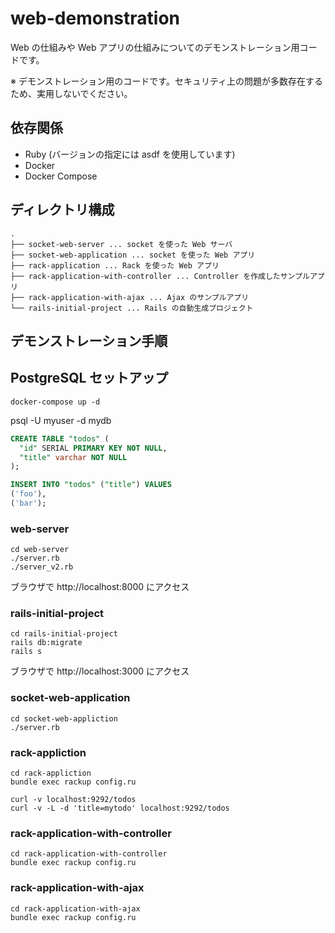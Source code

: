 # web-demonstration

Web の仕組みや Web アプリの仕組みについてのデモンストレーション用コードです。

※ デモンストレーション用のコードです。セキュリティ上の問題が多数存在するため、実用しないでください。

## 依存関係

* Ruby (バージョンの指定には asdf を使用しています)
* Docker
* Docker Compose

## ディレクトリ構成

```
.
├── socket-web-server ... socket を使った Web サーバ
├── socket-web-application ... socket を使った Web アプリ
├── rack-application ... Rack を使った Web アプリ
├── rack-application-with-controller ... Controller を作成したサンプルアプリ
├── rack-application-with-ajax ... Ajax のサンプルアプリ
└── rails-initial-project ... Rails の自動生成プロジェクト
```

## デモンストレーション手順

## PostgreSQL セットアップ

```shell
docker-compose up -d
```

psql -U myuser -d mydb

```sql
CREATE TABLE "todos" (
  "id" SERIAL PRIMARY KEY NOT NULL,
  "title" varchar NOT NULL
);

INSERT INTO "todos" ("title") VALUES
('foo'),
('bar');
```

### web-server

```shell
cd web-server
./server.rb
./server_v2.rb
```

ブラウザで http://localhost:8000 にアクセス

### rails-initial-project

```shell
cd rails-initial-project
rails db:migrate
rails s
```

ブラウザで http://localhost:3000 にアクセス

### socket-web-application

```shell
cd socket-web-appliction
./server.rb
```

### rack-appliction

```shell
cd rack-appliction
bundle exec rackup config.ru
```

```shell
curl -v localhost:9292/todos
curl -v -L -d 'title=mytodo' localhost:9292/todos
```

### rack-application-with-controller

```shell
cd rack-application-with-controller
bundle exec rackup config.ru
```

### rack-application-with-ajax

```shell
cd rack-application-with-ajax
bundle exec rackup config.ru
```
